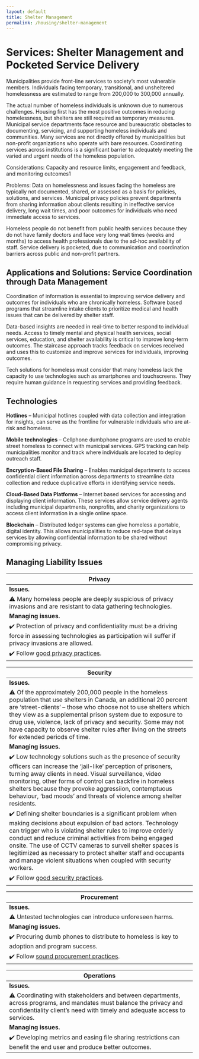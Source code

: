 ```yaml
---
layout: default
title: Shelter Management
permalink: /housing/shelter-management
---
```

# Services: Shelter Management and Pocketed Service Delivery

Municipalities provide front-line services to society’s most vulnerable members. Individuals facing temporary, transitional, and unsheltered homelessness are estimated to range from 200,000 to 300,000 annually. 

The actual number of homeless individuals is unknown due to numerous challenges. Housing first has the most positive outcomes in reducing homelessness, but shelters are still required as temporary measures. Municipal service departments face resource and bureaucratic obstacles to documenting, servicing, and supporting homeless individuals and communities. Many services are not directly offered by municipalities but non-profit organizations who operate with bare resources. Coordinating services across institutions is a significant barrier to adequately meeting the varied and urgent needs of the homeless population.

Considerations: Capacity and resource limits, engagement and feedback, and monitoring outcomes1 

Problems: Data on homelessness and issues facing the homeless are typically not documented, shared, or assessed as a basis for policies, solutions, and services. Municipal privacy policies prevent departments from sharing information about clients resulting in ineffective service delivery, long wait times, and poor outcomes for individuals who need immediate access to services. 

Homeless people do not benefit from public health services because they do not have family doctors and face very long wait times (weeks and months) to access health professionals due to the ad-hoc availability of staff. Service delivery is pocketed, due to communication and coordination barriers across public and non-profit partners. 

## Applications and Solutions: Service Coordination through Data Management 

Coordination of information is essential to improving service delivery and outcomes for individuals who are chronically homeless. Software based programs that streamline intake clients to prioritize medical and health issues that can be delivered by shelter staff. 

Data-based insights are needed in real-time to better respond to individual needs. Access to timely mental and physical health services, social services, education, and shelter availability is critical to improve long-term outcomes. The staircase approach tracks feedback on services received and uses this to customize and improve services for individuals, improving outcomes. 

Tech solutions for homeless must consider that many homeless lack the capacity to use technologies such as smartphones and touchscreens. They require human guidance in requesting services and providing feedback. 

## Technologies

**Hotlines** – Municipal hotlines coupled with data collection and integration for insights, can serve as the frontline for vulnerable individuals who are at-risk and homeless. 

**Mobile technologies** – Cellphone dumbphone programs are used to enable street homeless to connect with municipal services. GPS tracking can help municipalities monitor and track where individuals are located to deploy outreach staff.

**Encryption-Based File Sharing** – Enables municipal departments to access confidential client information across departments to streamline data collection and reduce duplicative efforts in identifying service needs. 

**Cloud-Based Data Platforms** – Internet based services for accessing and displaying client information.  These services allow service delivery agents including municipal departments, nonprofits, and charity organizations to access client information in a single online space. 

**Blockchain** – Distributed ledger systems can give homeless a portable, digital identity. This allows municipalities to reduce red-tape that delays services by allowing confidential information to be shared without compromising privacy. 

## Managing Liability Issues

| Privacy|
|---|
| **Issues.**|  
|:warning: Many homeless people are deeply suspicious of privacy invasions and are resistant to data gathering technologies.| 
|**Managing issues.** | 
|:heavy_check_mark: Protection of privacy and confidentiality must be a driving force in assessing technologies as participation will suffer if privacy invasions are allowed.| 
|:heavy_check_mark: Follow [good privacy practices](https://cippic-ca.github.io/SmartCityToolkit/privacy.html).| 

| Security|
|---|
| **Issues.**|  
|:warning: Of the approximately 200,000 people in the homeless population that use shelters in Canada, an additional 20 percent are ‘street-clients’ – those who choose not to use shelters which they view as a supplemental prison system due to exposure to drug use, violence, lack of privacy and security. Some may not have capacity to observe shelter rules after living on the streets for extended periods of time. |
|**Managing issues.** | 
|:heavy_check_mark: Low technology solutions such as the presence of security officers can increase the ‘jail-like’ perception of prisoners, turning away clients in need. Visual surveillance, video monitoring, other forms of control can backfire in homeless shelters because they provoke aggressiion, contemptuous behaviour, ‘bad moods’ and threats of violence among shelter residents.| 
|:heavy_check_mark: Defining shelter boundaries is a significant problem when making decisions about expulsion of bad actors. Technology can trigger who is violating shelter rules to improve orderly conduct and reduce criminal activities from being engaged onsite. The use of CCTV cameras to surveil shelter spaces is legitimized as necessary to protect shelter staff and occupants and manage violent situations when coupled with security workers.| 
|:heavy_check_mark: Follow [good security practices](https://cippic-ca.github.io/SmartCityToolkit/security.html).| 
 
| Procurement |
|---|
| **Issues.**|  
|:warning: Untested technologies can introduce unforeseen harms.|
|**Managing issues.** | 
|:heavy_check_mark: Procuring dumb phones to distribute to homeless is key to adoption and program success.| 
|:heavy_check_mark: Follow [sound procurement practices](https://cippic-ca.github.io/SmartCityToolkit/procurement.html).| 

| Operations|
|---|
| **Issues.**|  
|:warning: Coordinating with stakeholders and between departments, across programs, and mandates must balance the privacy and confidentiality client’s need with timely and adequate access to services. |
|**Managing issues.** | 
|:heavy_check_mark: Developing metrics and easing file sharing restrictions can benefit the end user and produce better outcomes. | 
